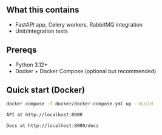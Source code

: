 ## What this contains
- FastAPI app, Celery workers, RabbitMQ integration
- Unit/integration tests


## Prereqs
- Python 3.12+
- Docker + Docker Compose (optional but recommended)

## Quick start (Docker)
```bash
docker compose -f docker/docker-compose.yml up --build

API at http://localhost:8000

Docs at http://localhost:8000/docs
